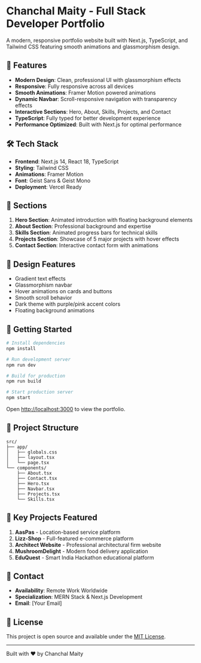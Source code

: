 # Chanchal Maity - Full Stack Developer Portfolio

A modern, responsive portfolio website built with Next.js, TypeScript, and Tailwind CSS featuring smooth animations and glassmorphism design.

## 🚀 Features

- **Modern Design**: Clean, professional UI with glassmorphism effects
- **Responsive**: Fully responsive across all devices
- **Smooth Animations**: Framer Motion powered animations
- **Dynamic Navbar**: Scroll-responsive navigation with transparency effects
- **Interactive Sections**: Hero, About, Skills, Projects, and Contact
- **TypeScript**: Fully typed for better development experience
- **Performance Optimized**: Built with Next.js for optimal performance

## 🛠️ Tech Stack

- **Frontend**: Next.js 14, React 18, TypeScript
- **Styling**: Tailwind CSS
- **Animations**: Framer Motion
- **Font**: Geist Sans & Geist Mono
- **Deployment**: Vercel Ready

## 📱 Sections

1. **Hero Section**: Animated introduction with floating background elements
2. **About Section**: Professional background and expertise
3. **Skills Section**: Animated progress bars for technical skills
4. **Projects Section**: Showcase of 5 major projects with hover effects
5. **Contact Section**: Interactive contact form with animations

## 🎨 Design Features

- Gradient text effects
- Glassmorphism navbar
- Hover animations on cards and buttons
- Smooth scroll behavior
- Dark theme with purple/pink accent colors
- Floating background animations

## 🚀 Getting Started

```bash
# Install dependencies
npm install

# Run development server
npm run dev

# Build for production
npm run build

# Start production server
npm start
```

Open [http://localhost:3000](http://localhost:3000) to view the portfolio.

## 📂 Project Structure

```
src/
├── app/
│   ├── globals.css
│   ├── layout.tsx
│   └── page.tsx
└── components/
    ├── About.tsx
    ├── Contact.tsx
    ├── Hero.tsx
    ├── Navbar.tsx
    ├── Projects.tsx
    └── Skills.tsx
```

## 🎯 Key Projects Featured

1. **AasPas** - Location-based service platform
2. **Lizz-Shop** - Full-featured e-commerce platform
3. **Architect Website** - Professional architectural firm website
4. **MushroomDelight** - Modern food delivery application
5. **EduQuest** - Smart India Hackathon educational platform

## 📧 Contact

- **Availability**: Remote Work Worldwide
- **Specialization**: MERN Stack & Next.js Development
- **Email**: [Your Email]

## 📄 License

This project is open source and available under the [MIT License](LICENSE).

---

Built with ❤️ by Chanchal Maity
